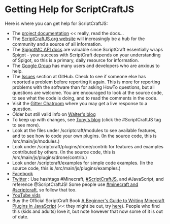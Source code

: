 # Getting Help for ScriptCraftJS

Here is where you can get help for ScriptCraftJS:

* The [project documentation][docs] << really, read the docs...
* The [ScriptCraftJS.org website][website] will increasingly be a hub for the community and a source of all information.
* The [SpigotMC API docs][spigotapi] are valuable since ScriptCraft essentially wraps Spigot - your success with ScriptCraft depends on your understanding of Spigot, so this is a primary, daily resource for information.
* The [Google Group][scforum] has many users and developers who are anxious to help.
* The [Issues][repo] section at GitHub. Check to see if someone else has reported a problem before reporting it again. This is more for reporting problems with the software than for asking HowTo questions, but all questions are welcome. You are encouraged to look at the source code, to see what the code is doing, and to read the comments in the code.
* Visit the [Gitter Chatroom][gitchat] where you may get a live response to a question.
* Older but still valid info on [Walter's blog][blogw]
* To keep up with changes, see [Tony's blog][blogt] (click the #ScriptCraftJS tag to see more).
* Look at the files under /scriptcraft/modules to see available features, and to see how to code your own plugins. (In the source code, this is /src/main/js/modules.)
* Look under /scriptcraft/plugins/drone/contrib for features and examples contributed by others. (In the source code, this is /src/main/js/plugins/drone/contrib.)
* Look under /scriptcraft/examples for simple code examples. (In the source code, this is /src/main/js/plugins/examples.)
* [Facebook][facebook]
* [Twitter][twitter] : Use hashtags #Minecraft, [#ScriptCraftJS][hashscjs], and #JavaScript, and reference @ScriptCraftJS! Some people use [#minecraft and #scriptcraft][hashmcsc], so follow that too.
* [YouTube vids][youtube]
* Buy the Official ScriptCraft Book [A Beginner's Guide to Writing Minecraft Plugins in JavaScript][book] (<< they might be out, try [here][book2]). People who find this (kids and adults) love it, but note however that now some of it is out of date.

[blogt]: https://tonygravagno.tumblr.com/post/164339922687/what-is-scriptcraftjs-answer-1
[blogw]: http://walterhiggins.net/blog/cat-index-scriptcraft.html
[book]: http://www.peachpit.com/store/beginners-guide-to-writing-minecraft-plugins-in-javascript-9780133930146
[book2]: http://www.amazon.co.uk/gp/product/0133930149/ref=as_li_tl?ie=UTF8&camp=1634&creative=6738&creativeASIN=0133930149&linkCode=as2&tag=walthigg-21&linkId=P3LLGB3WTATW57AZ
[docs]: Docs.md
[facebook]: https://facebook.com/ScriptCraftJS
[gitchat]: https://gitter.im/walterhiggins/ScriptCraft?utm_source=badge&utm_medium=badge&utm_campaign=pr-badge&utm_content=badge
[hashscjs]: https://twitter.com/search?q=%23scriptcraftjs
[hashmcsc]: https://twitter.com/search?q=%23scriptcraft%20%23minecraft
[repo]: https://github.com/walterhiggins/ScriptCraft/issues
[scforum]: https://groups.google.com/forum/?fromgroups=#!forum/scriptcraft---scripting-minecraft
[spigotapi]: https://hub.spigotmc.org/javadocs/spigot/
[twitter]: https://twitter.com/ScriptCraftJS
[website]: http://scriptcraftjs.org/
[youtube]: https://www.youtube.com/channel/UCAd_RkaScQWT-Bx0PwYzZPQ
